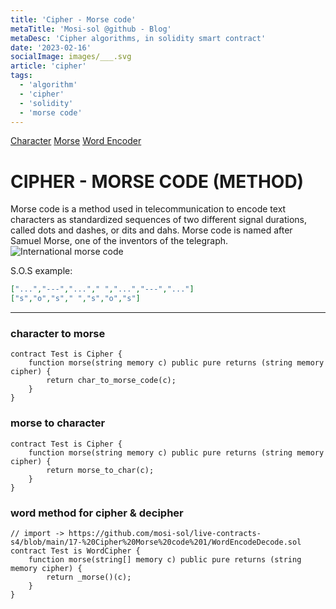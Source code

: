 ```yaml
---
title: 'Cipher - Morse code'
metaTitle: 'Mosi-sol @github - Blog'
metaDesc: 'Cipher algorithms, in solidity smart contract'
date: '2023-02-16'
socialImage: images/___.svg
article: 'cipher'
tags:
  - 'algorithm'
  - 'cipher'
  - 'solidity'
  - 'morse code'
---
```


[Character](https://github.com/mosi-sol/live-contracts-s4/blob/main/17-%20Cipher%20Morse%20code%201/CharToMorse.sol)
[Morse](https://github.com/mosi-sol/live-contracts-s4/blob/main/17-%20Cipher%20Morse%20code%201/CharToMorse.sol)
[Word Encoder](https://github.com/mosi-sol/live-contracts-s4/blob/main/17-%20Cipher%20Morse%20code%201/CharToMorse.sol)

# CIPHER - MORSE CODE (METHOD)
Morse code is a method used in telecommunication to encode text characters as standardized sequences of two different signal durations, called dots and dashes, or dits and dahs. Morse code is named after Samuel Morse, one of the inventors of the telegraph.
![International morse code](https://upload.wikimedia.org/wikipedia/commons/thumb/b/b5/International_Morse_Code.svg/260px-International_Morse_Code.svg.png)

S.O.S  example:
```json
["...","---","..."," ","...","---","..."]
["s","o","s"," ","s","o","s"]
```

---

### character to morse 
```solidity
contract Test is Cipher {
    function morse(string memory c) public pure returns (string memory cipher) {
        return char_to_morse_code(c);
    }
}
```

### morse to character
```solidity
contract Test is Cipher {
    function morse(string memory c) public pure returns (string memory cipher) {
        return morse_to_char(c);
    }
}
```

### word method for cipher & decipher 
```solidity
// import -> https://github.com/mosi-sol/live-contracts-s4/blob/main/17-%20Cipher%20Morse%20code%201/WordEncodeDecode.sol
contract Test is WordCipher {
    function morse(string[] memory c) public pure returns (string memory cipher) {
		return _morse()(c);
	}
}
```